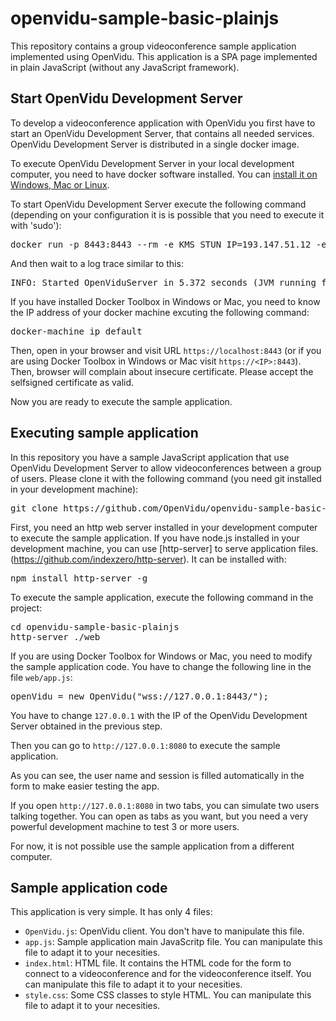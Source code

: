 # openvidu-sample-basic-plainjs

This repository contains a group videoconference sample application implemented using OpenVidu. This application is a SPA page implemented in plain JavaScript (without any JavaScript framework).

## Start OpenVidu Development Server

To develop a videoconference application with OpenVidu you first have to start an OpenVidu Development Server, that contains all needed services. OpenVidu Development Server is distributed in a single docker image. 

To execute OpenVidu Development Server in your local development computer, you need to have docker software installed. You can [install it on Windows, Mac or Linux](https://docs.docker.com/engine/installation/).

To start OpenVidu Development Server execute the following command (depending on your configuration it is is possible that you need to execute it with 'sudo'):

<pre>
docker run -p 8443:8443 --rm -e KMS_STUN_IP=193.147.51.12 -e KMS_STUN_PORT=3478 openvidu/openvidu-server-kms
</pre>

And then wait to a log trace similar to this:

<pre>
INFO: Started OpenViduServer in 5.372 seconds (JVM running for 6.07)
</pre>

If you have installed Docker Toolbox in Windows or Mac, you need to know the IP address of your docker machine excuting the following command:

<pre>
docker-machine ip default
</pre>

Then, open in your browser and visit URL `https://localhost:8443` (or if you are using Docker Toolbox in Windows or Mac visit `https://<IP>:8443`). Then, browser will complain about insecure certificate. Please accept the selfsigned certificate as valid.

Now you are ready to execute the sample application.

## Executing sample application

In this repository you have a sample JavaScript application that use OpenVidu Development Server to allow videoconferences  between a group of users. Please clone it with the following command (you need git installed in your development machine):

<pre>
git clone https://github.com/OpenVidu/openvidu-sample-basic-plainjs
</pre>

First, you need an http web server installed in your development computer to execute the sample application. If you have node.js installed in your development machine, you can use [http-server] to serve application files.(https://github.com/indexzero/http-server). It can be installed with:

<pre>
npm install http-server -g
</pre>

To execute the sample application, execute the following command in the project:

<pre>
cd openvidu-sample-basic-plainjs
http-server ./web
</pre>

If you are using Docker Toolbox for Windows or Mac, you need to modify the sample application code. You have to change the following line in the file `web/app.js`:

<pre>
openVidu = new OpenVidu("wss://127.0.0.1:8443/");
</pre>

You have to change `127.0.0.1` with the IP of the OpenVidu Development Server obtained in the previous step.

Then you can go to `http://127.0.0.1:8080` to execute the sample application. 

As you can see, the user name and session is filled automatically in the form to make easier testing the app. 

If you open `http://127.0.0.1:8080` in two tabs, you can simulate two users talking together. You can open as tabs as you want, but you need a very powerful development machine to test 3 or more users.

For now, it is not possible use the sample application from a different computer.

## Sample application code

This application is very simple. It has only 4 files:
* `OpenVidu.js`: OpenVidu client. You don't have to manipulate this file. 
* `app.js`: Sample application main JavaScritp file. You can manipulate this file to adapt it to your necesities.
* `index.html`: HTML file. It contains the HTML code for the form to connect to a videoconference and for the videoconference itself. You can manipulate this file to adapt it to your necesities.
* `style.css`: Some CSS classes to style HTML. You can manipulate this file to adapt it to your necesities.


